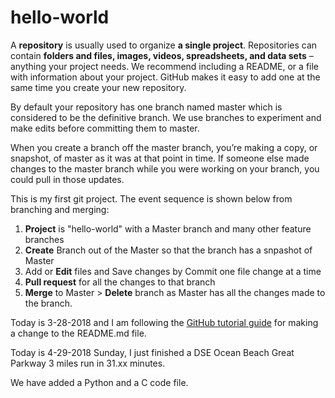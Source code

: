 # hello-world

A **repository** is usually used to organize **a single project**. Repositories can contain **folders and files, images, videos, spreadsheets, and data sets** – anything your project needs. We recommend including a README, or a file with information about your project. GitHub makes it easy to add one at the same time you create your new repository.

By default your repository has one branch named master which is considered to be the definitive branch. We use branches to experiment and make edits before committing them to master.

When you create a branch off the master branch, you’re making a copy, or snapshot, of master as it was at that point in time. If someone else made changes to the master branch while you were working on your branch, you could pull in those updates.

This is my first git project. 
The event sequence is shown below from branching and merging:

1. **Project** is "hello-world" with a Master branch and many other feature branches 
2. **Create** Branch out of the Master so that the branch has a snpashot of Master
3. Add or **Edit** files and Save changes by Commit one file change at a time 
4. **Pull request** for all the changes to that branch 
5. **Merge** to Master > **Delete** branch as Master has all the changes made to the branch.

Today is 3-28-2018 and I am following the [GitHub tutorial guide](https://guides.github.com/activities/hello-world/) for making a change to the README.md file.

Today is 4-29-2018 Sunday, I just finished a DSE Ocean Beach Great Parkway 3 miles run in 31.xx minutes. 

We have added a Python and a C code file.
